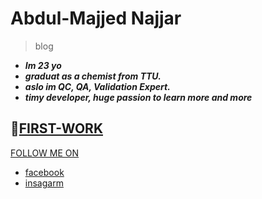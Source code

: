# Abdul-Majjed Najjar 
 
 >blog 
 
- ***Im 23 yo***
-  ***graduat as a chemist from TTU.***
- ***aslo im QC, QA, Validation Expert.***
- ***timy developer, huge  passion to learn more and more***


 ## 🥇[FIRST-WORK](https://abdulmajjed.github.io/Reading-Notes/Read1)
 
 [FOLLOW ME ON](f)
 
- [facebook](https://www.facebook.com/majjed10)
- [insagarm](https://www.instagram.com/abdulmajjed_/?fbclid=IwAR0iYuMTYAAh4irZvk7A1CeRxXAmVLsX0IIQLJF_1OmyfT7FJ9_fohajNEs)
